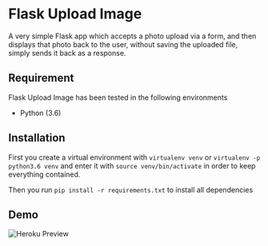 # Flask Upload Image
A very simple Flask app which accepts a photo upload via a form, and then displays that photo back to the user, without saving the uploaded file, simply sends it back as a response.

## Requirement

Flask Upload Image has been tested in the following environments

* Python (3.6)

## Installation

First you create a virtual environment with `virtualenv venv` or `virtualenv -p python3.6 venv` and enter it with `source venv/bin/activate` in order to keep everything contained. 

Then you run `pip install -r requirements.txt` to install all dependencies

## Demo
![Heroku Preview]()  
